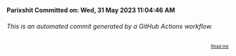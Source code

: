 **Parixshit Committed on: Wed, 31 May 2023 11:04:46 AM** <!-- 1478d197-c5a7-46ac-888a-92d18ffa3418 -->

###### This is an automated commit generated by a GitHub Actions workflow.

<div align="right"><sub><sup><a href="https://github.com/Parixshit/AutoCommit.git">Read me</a></sup></sub></div>

